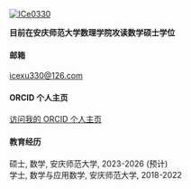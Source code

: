 

[![ICe0330](https://img.shields.io/badge/ICe0330-github-blue?logo=github)](https://github.com/ICe0330)

**目前在安庆师范大学数理学院攻读数学硕士学位**

#### 邮箱
[icexu330@126.com](mailto:icexu330@126.com)

#### ORCID 个人主页
[访问我的 ORCID 个人主页](https://orcid.org/0009-0009-6216-2201)

#### 教育经历
硕士, 数学, 安庆师范大学, 2023-2026 (预计)<br>
学士, 数学与应用数学, 安庆师范大学, 2018-2022